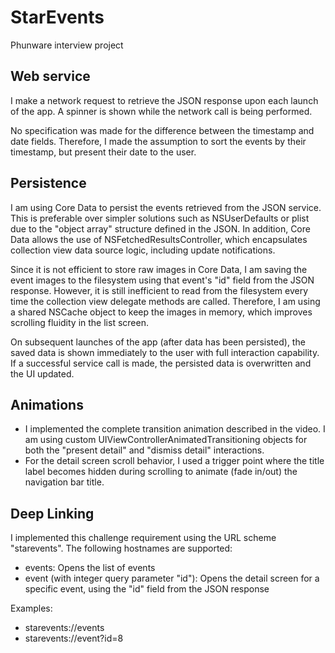 # StarEvents
Phunware interview project

## Web service

I make a network request to retrieve the JSON response upon each launch of the app. A spinner is shown while the network call is being performed.

No specification was made for the difference between the timestamp and date fields. Therefore, I made the assumption to sort the events by their timestamp, but present their date to the user.

## Persistence

I am using Core Data to persist the events retrieved from the JSON service. This is preferable over simpler solutions such as NSUserDefaults or plist due to the "object array" structure defined in the JSON. In addition, Core Data allows the use of NSFetchedResultsController, which encapsulates collection view data source logic, including update notifications. 

Since it is not efficient to store raw images in Core Data, I am saving the event images to the filesystem using that event's "id" field from the JSON response. However, it is still inefficient to read from the filesystem every time the collection view delegate methods are called. Therefore, I am using a shared NSCache object to keep the images in memory, which improves scrolling fluidity in the list screen.

On subsequent launches of the app (after data has been persisted), the saved data is shown immediately to the user with full interaction capability. If a successful service call is made, the persisted data is overwritten and the UI updated. 

## Animations

- I implemented the complete transition animation described in the video. I am using custom UIViewControllerAnimatedTransitioning objects for both the "present detail" and "dismiss detail" interactions.
- For the detail screen scroll behavior, I used a trigger point where the title label becomes hidden during scrolling to animate (fade in/out) the navigation bar title.

## Deep Linking

I implemented this challenge requirement using the URL scheme "starevents". The following hostnames are supported:
- events: Opens the list of events
- event (with integer query parameter "id"): Opens the detail screen for a specific event, using the "id" field from the JSON response

Examples:
- starevents://events
- starevents://event?id=8
